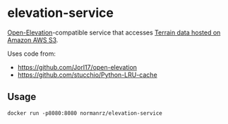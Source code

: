 # elevation-service

[Open-Elevation](https://open-elevation.com/)-compatible service that accesses [Terrain data hosted on Amazon AWS S3](https://aws.amazon.com/de/public-datasets/terrain/).

Uses code from:

* https://github.com/Jorl17/open-elevation
* https://github.com/stucchio/Python-LRU-cache

## Usage

```
docker run -p8080:8080 normanrz/elevation-service
```

